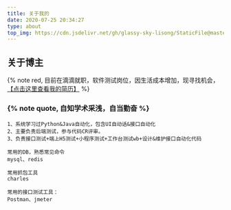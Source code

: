 ```yaml
---
title: 关于我的
date: 2020-07-25 20:34:27
type: about
top_img: https://cdn.jsdelivr.net/gh/glassy-sky-lisong/StaticFile@master/top-img/6.png
---
```


## 关于博主
{% note red,  目前在滴滴就职，软件测试岗位，因生活成本增加，现寻找机会， [ 【点击这里查看我的简历】](https://m.zhipin.com/mpa/html/resume-detail?sid=self&securityId=gNBg1mzACRf32-r18SVS8tqmfu6C4XbGugOVwEiW8C7z58OExJg1Q9ZM2CIodyiC6jpWy8GxIYGxDYca7-58cM6Wh4XNI7bN0xrilqVe0ntc7YCFthqwoNhXTTIH7xlPoPchgF900_zRJMNx4JZgBchhwoJpaN35H9fw
)  %}

### {% note quote, 自知学术采浅，自当勤奋 %}
    1、系统学习过Python&Java自动化，包含UI自动话&接口自动化
    2、主要负责后端测试，参与代码CR评审。
    3、负责接口测试+端上H5测试+小程序测试+工作台测试wb+设计&维护接口自动化代码
```
常用的DB，熟悉常见命令
mysql、redis 
```

```
常用抓包工具
charles
```

```
常用的接口测试工具：
Postman、jmeter
```